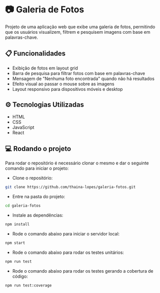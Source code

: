 # :camera: Galeria de Fotos

Projeto de uma aplicação web que exibe uma galeria de fotos, permitindo que os usuários visualizem, filtrem e pesquisem imagens com base em palavras-chave.

## :clipboard: Funcionalidades

- Exibição de fotos em layout grid
- Barra de pesquisa para filtrar fotos com base em palavras-chave
- Mensagem de "Nenhuma foto encontrada" quando não há resultados
- Efeito visual ao passar o mouse sobre as imagens
- Layout responsivo para dispositivos móveis e desktop

## ⚙️ Tecnologias Utilizadas

- HTML
- CSS
- JavaScript
- React

## :computer: Rodando o projeto

Para rodar o repositório é necessário clonar o mesmo e dar o seguinte comando para iniciar o projeto:

- Clone o repositório:

```bash
git clone https://github.com/thaina-lopes/galeria-fotos.git
```

- Entre na pasta do projeto:

```bash
cd galeria-fotos
```

- Instale as dependências:

```bash
npm install
```

- Rode o comando abaixo para iniciar o servidor local:

```bash
npm start
```

- Rode o comando abaixo para rodar os testes unitários:

```bash
npm run test
```

- Rode o comando abaixo para rodar os testes gerando a cobertura de código:

```bash
npm run test:coverage
```
